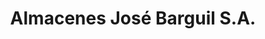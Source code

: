 ---
title: "Almacenes José Barguil S.A."
url: /san-jose/almacenes-jose-barguil-s-a/
shop: Textil
---